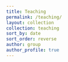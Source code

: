 ```yaml
---
title: Teaching
permalink: /teaching/
layout: collection
collection: teaching
sort_by: date
sort_order: reverse
author: group
author_profile: true
---
```

